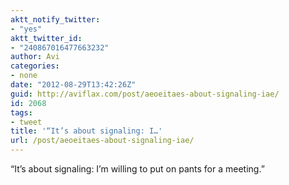 ```yaml
---
aktt_notify_twitter:
- "yes"
aktt_twitter_id:
- "240867016477663232"
author: Avi
categories:
- none
date: "2012-08-29T13:42:26Z"
guid: http://aviflax.com/post/aeoeitaes-about-signaling-iae/
id: 2068
tags:
- tweet
title: '“It’s about signaling: I…'
url: /post/aeoeitaes-about-signaling-iae/
---
```

“It’s about signaling: I’m willing to put on pants for a meeting.”